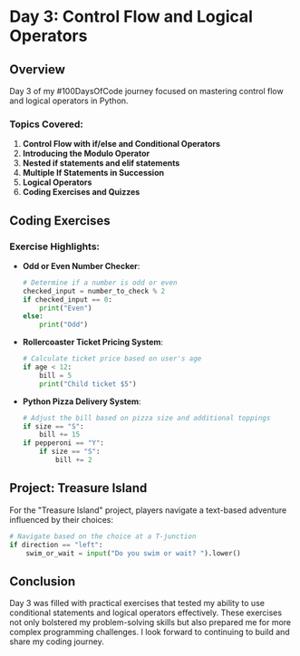
# Day 3: Control Flow and Logical Operators

## Overview
Day 3 of my #100DaysOfCode journey focused on mastering control flow and logical operators in Python. 

### Topics Covered:
1. **Control Flow with if/else and Conditional Operators**
2. **Introducing the Modulo Operator**
3. **Nested if statements and elif statements**
4. **Multiple If Statements in Succession**
5. **Logical Operators**
6. **Coding Exercises and Quizzes**

## Coding Exercises

### Exercise Highlights:
- **Odd or Even Number Checker**:
  ```python
  # Determine if a number is odd or even
  checked_input = number_to_check % 2
  if checked_input == 0:
      print("Even")
  else:
      print("Odd")
  ```

- **Rollercoaster Ticket Pricing System**:
  ```python
  # Calculate ticket price based on user's age
  if age < 12:
      bill = 5
      print("Child ticket $5")
  ```

- **Python Pizza Delivery System**:
  ```python
  # Adjust the bill based on pizza size and additional toppings
  if size == "S":
      bill += 15
  if pepperoni == "Y":
      if size == "S":
          bill += 2
  ```

## Project: Treasure Island
For the "Treasure Island" project, players navigate a text-based adventure influenced by their choices:
  ```python
  # Navigate based on the choice at a T-junction
  if direction == "left":
      swim_or_wait = input("Do you swim or wait? ").lower()
  ```

## Conclusion
Day 3 was filled with practical exercises that tested my ability to use conditional statements and logical operators effectively. These exercises not only bolstered my problem-solving skills but also prepared me for more complex programming challenges. I look forward to continuing to build and share my coding journey.
